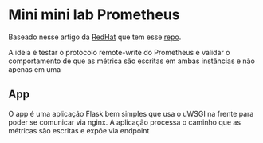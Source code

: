 # Mini mini lab Prometheus
Baseado nesse artigo da [RedHat](https://developers.redhat.com/articles/2023/11/30/how-set-and-experiment-prometheus-remote-write) que tem esse [repo](https://github.com/yftacherzog/prom-remote-write).

A ideia é testar o protocolo remote-write do Prometheus e validar o comportamento de que as métrica são escritas em ambas instâncias e não apenas em uma

## App
O app é uma aplicação Flask bem simples que usa o uWSGI na frente para poder se comunicar via nginx. A aplicação processa o caminho que as métricas são escritas e expõe via endpoint

